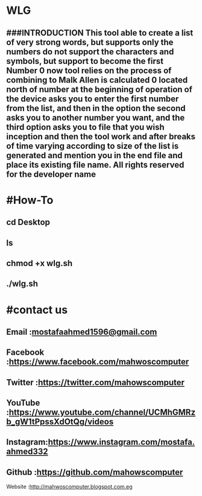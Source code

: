 WLG 
===
###INTRODUCTION
This tool  able to create a list of very strong words, but supports only the numbers do not support the characters and symbols, but support to become the first Number 0 now tool relies on the process of combining to Malk Allen is calculated 0 located north of number at the beginning of operation of the device asks you to enter the first number from the list, and then in the option the second asks you to another number you want, and the third option asks you to file that you wish inception and then the tool work and after breaks of time varying according to size of the list is generated and mention you in the end file and place its existing file name. All rights reserved for the developer name
--------------
#How-To
========
cd Desktop 
-----
ls
----
chmod +x wlg.sh
---------
./wlg.sh 
--------
#contact us
===========
Email    :mostafaahmed1596@gmail.com
------------------------------------
Facebook :https://www.facebook.com/mahwoscomputer
-------------------------------------------------
Twitter  :https://twitter.com/mahowscomputer
---------------------------------------------
YouTube  :https://www.youtube.com/channel/UCMhGMRzb_gW1tPpssXdOtQg/videos
-------------------------------------------------------------------------
Instagram:https://www.instagram.com/mostafa.ahmed332
----------------------------------------------------
Github   :https://github.com/mahowscomputer
---------------------------------------------
Website  :http://mahwoscomputer.blogspot.com.eg
